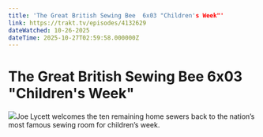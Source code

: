 ```yaml
---
title: 'The Great British Sewing Bee  6x03 "Children's Week"' 
link: https://trakt.tv/episodes/4132629
dateWatched: 10-26-2025
dateTime: 2025-10-27T02:59:58.000000Z
---
```

# The Great British Sewing Bee  6x03 "Children's Week"

![](https://walter-r2.trakt.tv/images/episodes/004/132/629/screenshots/thumb/dd80d1d90a.jpg)Joe Lycett welcomes the ten remaining home sewers back to the nation’s most famous sewing room for children’s week.